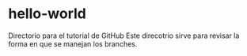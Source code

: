 # hello-world
Directorio para el tutorial de GitHub
Este direcotrio sirve para revisar la forma en que se manejan los branches.
